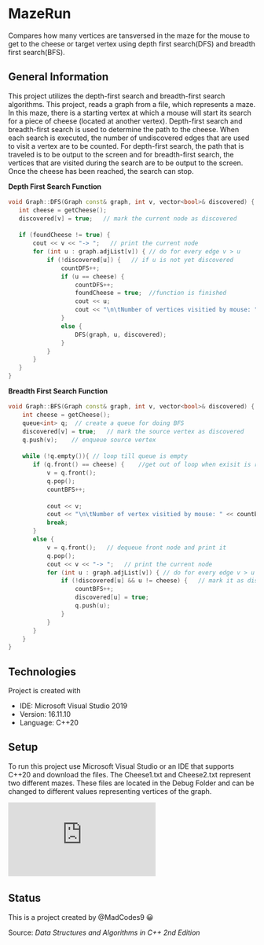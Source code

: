 # MazeRun
Compares how many vertices are tansversed in the maze for the mouse to get to the cheese or target vertex using depth first search(DFS) and breadth first search(BFS).
## General Information 
This project utilizes the depth-first search and breadth-first search algorithms. 
This project, reads a graph from a file, which represents a maze. In this maze, there is a starting 
vertex at which a mouse will start its search for a piece of cheese (located at another vertex).
Depth-first search and breadth-first search is used to determine the path to the cheese. When each 
search is executed, the number of undiscovered edges that are used to visit a vertex are to be counted.
For depth-first search, the path that is traveled is to be output to the screen and for breadth-first 
search, the vertices that are visited during the search are to be output to the screen. Once the 
cheese has been reached, the search can stop.

**Depth First Search Function**
```C++
void Graph::DFS(Graph const& graph, int v, vector<bool>& discovered) {
   int cheese = getCheese();
   discovered[v] = true;   // mark the current node as discovered
   
   if (foundCheese != true) {
       cout << v << "-> ";   // print the current node
       for (int u : graph.adjList[v]) { // do for every edge v > u
           if (!discovered[u]) {   // if u is not yet discovered
               countDFS++;
               if (u == cheese) {
                   countDFS++;
                   foundCheese = true;  //function is finished
                   cout << u;
                   cout << "\n\tNumber of vertices visitied by mouse: " << countDFS << endl;
               }
               else {
                   DFS(graph, u, discovered);
               } 
           }  
       }
   }
}
```

**Breadth First Search Function**
```C++
void Graph::BFS(Graph const& graph, int v, vector<bool>& discovered) {
    int cheese = getCheese();
    queue<int> q;  // create a queue for doing BFS
    discovered[v] = true;   // mark the source vertex as discovered
    q.push(v);    // enqueue source vertex

    while (!q.empty()){ // loop till queue is empty
       if (q.front() == cheese) {    //get out of loop when exisit is reached
           v = q.front();   
           q.pop();
           countBFS++;

           cout << v; 
           cout << "\n\tNumber of vertex visitied by mouse: " << countBFS << endl;
           break;
       }
       else {
           v = q.front();   // dequeue front node and print it
           q.pop();
           cout << v << "-> ";   // print the current node
           for (int u : graph.adjList[v]) { // do for every edge v > u
               if (!discovered[u] && u != cheese) {   // mark it as discovered and enqueue it
                   countBFS++;
                   discovered[u] = true;
                   q.push(u);
               }
           }
       }
    }
}
```
## Technologies
Project is created with 
* IDE: Microsoft Visual Studio 2019
* Version: 16.11.10
* Language: C++20
## Setup
To run this project use Microsoft Visual Studio or an IDE that supports C++20 and download the files.
The Cheese1.txt and Cheese2.txt represent two different mazes. These files are located in the Debug Folder and can be changed to different values representing vertices of the graph.

![Sample Output](https://github.com/MadCodes9/MazeRun/blob/main/Output.pdf)
## Status 
This is a project created by @MadCodes9 :grinning:

Source: *Data Structures and Algorithms in C++ 2nd Edition*

